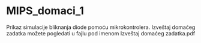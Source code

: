 # MIPS_domaci_1
Prikaz simulacije bliknanja diode pomoću mikrokontrolera. Izveštaj domaćeg zadatka možete pogledati u fajlu pod imenom Izveštaj domaćeg zadatka.pdf

